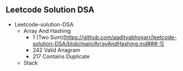 ## Leetcode Solution DSA

- Leetcode-solution-DSA
    - Array And Hashing
      - 1 (Two Sum)[https://github.com/aadityabhoyarr/leetcode-solution-DSA/blob/main/ArrayAndHashing.md###-1]
      - 242 Valid Anagram
      - 217 Contains Duplicate
    - Stack

